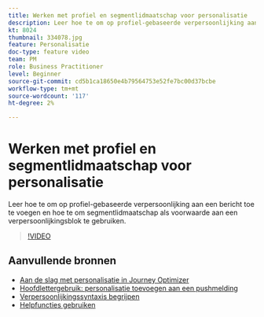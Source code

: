 ```yaml
---
title: Werken met profiel en segmentlidmaatschap voor personalisatie
description: Leer hoe te om op profiel-gebaseerde verpersoonlijking aan een bericht toe te voegen en hoe te om segmentlidmaatschap als voorwaarde aan een verpersoonlijkingsblok te gebruiken.
kt: 8024
thumbnail: 334078.jpg
feature: Personalisatie
doc-type: feature video
team: PM
role: Business Practitioner
level: Beginner
source-git-commit: cd5b1ca18650e4b79564753e52fe7bc00d37bcbe
workflow-type: tm+mt
source-wordcount: '117'
ht-degree: 2%

---
```



# Werken met profiel en segmentlidmaatschap voor personalisatie

Leer hoe te om op profiel-gebaseerde verpersoonlijking aan een bericht toe te voegen en hoe te om segmentlidmaatschap als voorwaarde aan een verpersoonlijkingsblok te gebruiken.

>[!VIDEO](https://video.tv.adobe.com/v/334078?quality=12)

## Aanvullende bronnen

* [Aan de slag met personalisatie in Journey Optimizer](https://experienceleague.adobe.com/docs/journey-optimizer/using/create-messages/personalization/personalize.html)
* [Hoofdlettergebruik: personalisatie toevoegen aan een pushmelding](https://experienceleague.corp.adobe.com/docs/journey-optimizer/using/create-messages/personalization/personalization-use-case.html)
* [Verpersoonlijkingssyntaxis begrijpen](https://experienceleague.adobe.com/docs/journey-optimizer/using/create-messages/personalization/personalization-syntax.html)
* [Helpfuncties gebruiken](https://experienceleague-review.corp.adobe.com/docs/journey-optimizer/using/create-messages/personalization/functions/functions.html)

